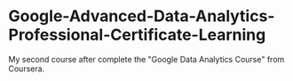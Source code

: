 # Google-Advanced-Data-Analytics-Professional-Certificate-Learning
My second course after complete the "Google Data Analytics Course" from Coursera.
